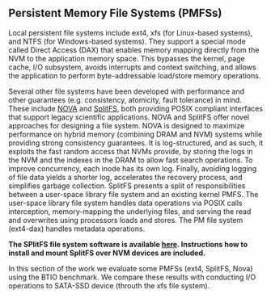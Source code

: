 ## Persistent Memory File Systems (PMFSs)
Local persistent file systems include ext4, xfs (for Linux-based systems), 
and NTFS (for Windows-based systems). They support a special mode called Direct Access (DAX) that enables memory mapping directly from the NVM to the application memory space. This bypasses the kernel, page cache, I/O subsystem, avoids interrupts and context switching, and allows the application to perform byte-addressable load/store memory operations.

Several other file systems have been developed with performance and other guarantees (e.g. consistency, atomicity, fault tolerance) in mind. 
These include [NOVA](https://www.usenix.org/system/files/conference/fast16/fast16-papers-xu.pdf) and [SplitFS](https://www.cs.utexas.edu/~vijay/papers/sosp19-splitfs.pdf), both providing POSIX compliant interfaces that support legacy scientific applications. NOVA and SplitFS offer novel approaches for designing a file system. 
NOVA is designed to maximize performance on hybrid memory (combining DRAM and NVM) systems while providing strong consistency guarantees. It is log-structured, and as such, it exploits the fast random access that NVMs provide, by storing the logs in the NVM and the indexes in the DRAM to allow fast search operations.
To improve concurrency, each inode has its own log. Finally, avoiding logging of file data yields a shorter log, accelerates the recovery process, and simplifies garbage collection. SplitFS presents a split of responsibilities between a user-space library file system and an existing kernel PMFS. 
The user-space library file system handles data operations via POSIX calls interception, memory-mapping the underlying files, and serving the read and overwrites using processors loads and stores. The PM file system (ext4-dax) handles metadata operations. 

**The SPlitFS file system software is available [here](https://github.com/utsaslab/SplitFS). Instructions how to install and mount SplitFS over NVM devices are included.**

In this section of the work we evaluate some PMFSs (ext4, SplitFS, Nova) using the BTIO benchmark. We compare these results with conducting I/O operations to SATA-SSD device (throuth the xfs file system).
